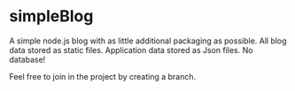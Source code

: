 # simpleBlog

A simple node.js blog with as little additional packaging as possible.  All blog data stored as static files.  Application data stored as Json files.  No database!

Feel free to join in the project by creating a branch.
